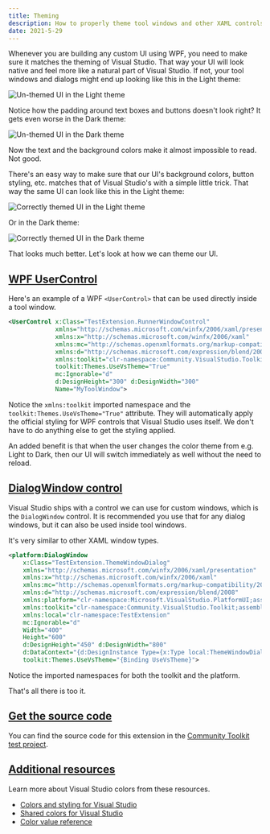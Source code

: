 ```yaml
---
title: Theming
description: How to properly theme tool windows and other XAML controls to match Visual Studio's color themes.
date: 2021-5-29
---
```


Whenever you are building any custom UI using WPF, you need to make sure it matches the theming of Visual Studio. That way your UI will look native and feel more like a natural part of Visual Studio. If not, your tool windows and dialogs might end up looking like this in the Light theme:

![Un-themed UI in the Light theme](../assets/img/theming-light-none.png)

Notice how the padding around text boxes and buttons doesn't look right? It gets even worse in the Dark theme:

![Un-themed UI in the Dark theme](../assets/img/theming-dark-none.png)

Now the text and the background colors make it almost impossible to read. Not good.

There's an easy way to make sure that our UI's background colors, button styling, etc. matches that of Visual Studio's with a simple little trick. That way the same UI can look like this in the Light theme:

![Correctly themed UI in the Light theme](../assets/img/theming-light.png)

Or in the Dark theme:

![Correctly themed UI in the Dark theme](../assets/img/theming-dark.png)

That looks much better. Let's look at how we can theme our UI.

## [WPF UserControl](#wpf-usercontrol)
Here's an example of a WPF `<UserControl>` that can be used directly inside a tool window.

```xml
<UserControl x:Class="TestExtension.RunnerWindowControl"
             xmlns="http://schemas.microsoft.com/winfx/2006/xaml/presentation"
             xmlns:x="http://schemas.microsoft.com/winfx/2006/xaml"
             xmlns:mc="http://schemas.openxmlformats.org/markup-compatibility/2006"
             xmlns:d="http://schemas.microsoft.com/expression/blend/2008"
             xmlns:toolkit="clr-namespace:Community.VisualStudio.Toolkit;assembly=Community.VisualStudio.Toolkit"
             toolkit:Themes.UseVsTheme="True"
             mc:Ignorable="d"
             d:DesignHeight="300" d:DesignWidth="300"
             Name="MyToolWindow">
```

Notice the `xmlns:toolkit` imported namespace and the `toolkit:Themes.UseVsTheme="True"` attribute. They will automatically apply the official styling for WPF controls that Visual Studio uses itself. We don't have to do anything else to get the styling applied.

An added benefit is that when the user changes the color theme from e.g. Light to Dark, then our UI will switch immediately as well without the need to reload.

## [DialogWindow control](#dialogwindow-control)
Visual Studio ships with a control we can use for custom windows, which is the `DialogWindow` control. It is recommended you use that for any dialog windows, but it can also be used inside tool windows.

It's very similar to other XAML window types.

```xml
<platform:DialogWindow 
    x:Class="TestExtension.ThemeWindowDialog"
    xmlns="http://schemas.microsoft.com/winfx/2006/xaml/presentation"
    xmlns:x="http://schemas.microsoft.com/winfx/2006/xaml"
    xmlns:mc="http://schemas.openxmlformats.org/markup-compatibility/2006" 
    xmlns:d="http://schemas.microsoft.com/expression/blend/2008" 
    xmlns:platform="clr-namespace:Microsoft.VisualStudio.PlatformUI;assembly=Microsoft.VisualStudio.Shell.15.0"
    xmlns:toolkit="clr-namespace:Community.VisualStudio.Toolkit;assembly=Community.VisualStudio.Toolkit"
    xmlns:local="clr-namespace:TestExtension"
    mc:Ignorable="d" 
    Width="400"
    Height="600"
    d:DesignHeight="450" d:DesignWidth="800"
    d:DataContext="{d:DesignInstance Type={x:Type local:ThemeWindowDialogViewModel}, IsDesignTimeCreatable=False}"
    toolkit:Themes.UseVsTheme="{Binding UseVsTheme}">
```

Notice the imported namespaces for both the toolkit and the platform.

That's all there is too it. 

## [Get the source code](#source-code)
You can find the source code for this extension in the [Community Toolkit test project](https://github.com/VsixCommunity/Community.VisualStudio.Toolkit/tree/master/test/VSSDK.TestExtension).

## [Additional resources](#additional-resources)
Learn more about Visual Studio colors from these resources.

* [Colors and styling for Visual Studio](https://docs.microsoft.com/visualstudio/extensibility/ux-guidelines/colors-and-styling-for-visual-studio)
* [Shared colors for Visual Studio](https://docs.microsoft.com/visualstudio/extensibility/ux-guidelines/shared-colors-for-visual-studio)
* [Color value reference](https://docs.microsoft.com/visualstudio/extensibility/ux-guidelines/color-value-reference-for-visual-studio)
